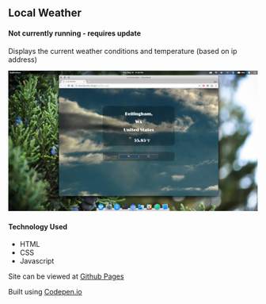 ## Local Weather

#### Not currently running - requires update

Displays the current weather conditions and temperature (based on ip address)

![alt text][logo]

[logo]: https://github.com/tylerkkp/weather-app/blob/master/weatherapp.jpg "screen shot"

#### Technology Used
* HTML
* CSS
* Javascript

Site can be viewed at [Github Pages](https://tkkp.dev/weather-app/)

Built using [Codepen.io](https://codepen.io/tylerkkp/pen/dmBGVa)

